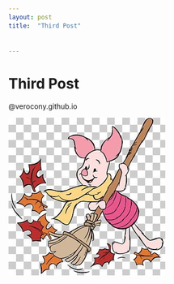 ```yaml
---
layout: post
title:  "Third Post"


---
```


# Third Post

@verocony.github.io



![Piglet](../images/2024-02-03-second/Piglet.jpeg)

